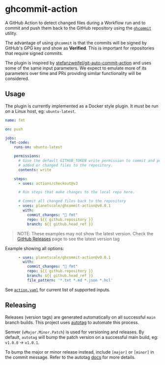 # ghcommit-action

A GitHub Action to detect changed files during a Workflow run and to commit and
push them back to the GitHub repository using the [`ghcommit`](https://github.com/planetscale/ghcommit) utility.

The advantage of using `ghcommit` is that the commits will be signed by GitHub's
GPG key and show as **Verified**. This is important for repositories that require
signed commits.

The plugin is inspired by [stefanzweifel/git-auto-commit-action](https://github.com/stefanzweifel/git-auto-commit-action)
and uses some of the same input parameters. We expect to emulate more of its
parameters over time and PRs providing similar functionality will be considered.

## Usage

The plugin is currently implemented as a Docker style plugin. It must be run on
a Linux host, eg: `ubuntu-latest`.

```yaml
name: fmt

on: push

jobs:
  fmt-code:
    runs-on: ubuntu-latest

    permissions:
      # Give the default GITHUB_TOKEN write permission to commit and push the
      # added or changed files to the repository.
      contents: write

    steps:
      - uses: actions/checkout@v3

      # Run steps that make changes to the local repo here.

      # Commit all changed files back to the repository
      - uses: planetscale/ghcommit-action@v0.0.1
        with:
          commit_changes: "🤖 fmt"
          repo: ${{ github.repository }}
          branch: ${{ github.head_ref }}
```

> NOTE: These examples may not show the latest version. Check the [GitHub Releases](https://github.com/planetscale/ghcommit-action/releases) page to see the latest version tag

Example showing all options:


```yaml
      - uses: planetscale/ghcommit-action@v0.0.1
        with:
          commit_changes: "🤖 fmt"
          repo: ${{ github.repository }}
          branch: ${{ github.head_ref }}
          file_pattern: '*.txt *.md *.json *.hcl'
```

See [`action.yaml`](./action.yaml) for current list of supported inputs.

## Releasing

Releases (version tags) are generated automatically on all successful `main` branch builds.
This project uses [autotag](https://github.com/pantheon-systems/autotag) to automate this process.

Semver (`vMajor.Minor.Patch`) is used for versioning and releases. By default, `autotag` will
bump the patch version on a successful main build, eg: `v1.0.0` -> `v1.0.1`.

To bump the major or minor release instead, include `[major]` or `[minor]` in the commit message.
Refer to the autotag [docs](https://github.com/pantheon-systems/autotag#incrementing-major-and-minor-versions)
for more details.
